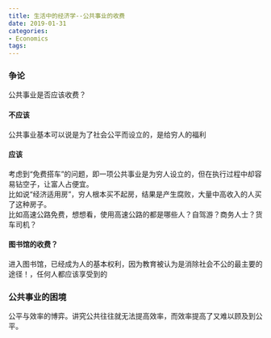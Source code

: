 ```yaml
---
title: 生活中的经济学--公共事业的收费
date: 2019-01-31
categories:
- Economics
tags:
---
```


### 争论
公共事业是否应该收费？

#### 不应该
公共事业基本可以说是为了社会公平而设立的，是给穷人的福利

#### 应该
考虑到“免费搭车”的问题，即一项公共事业是为穷人设立的，但在执行过程中却容易钻空子，让富人占便宜。  
比如说“经济适用房”，穷人根本买不起房，结果是产生腐败，大量中高收入的人买了这种房子。  
比如高速公路免费，想想看，使用高速公路的都是哪些人？自驾游？商务人士？货车司机？

#### 图书馆的收费？
进入图书馆，已经成为人的基本权利，因为教育被认为是消除社会不公的最主要的途径！，任何人都应该享受到的

### 公共事业的困境
公平与效率的博弈。讲究公共往往就无法提高效率，而效率提高了又难以顾及到公平。

